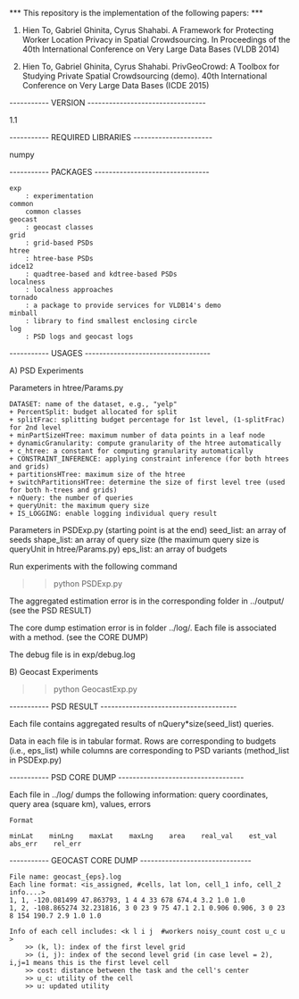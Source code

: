 *** This repository is the implementation of the following papers: ***

1) Hien To, Gabriel Ghinita, Cyrus Shahabi. A Framework for Protecting Worker Location Privacy in Spatial Crowdsourcing. In Proceedings of the 40th International Conference on Very Large Data Bases (VLDB 2014)

2) Hien To, Gabriel Ghinita, Cyrus Shahabi. PrivGeoCrowd: A Toolbox for Studying Private Spatial Crowdsourcing (demo). 40th International Conference on Very Large Data Bases (ICDE 2015)

----------- VERSION ---------------------------------

1.1

----------- REQUIRED LIBRARIES ----------------------

numpy

----------- PACKAGES --------------------------------

    exp
        : experimentation
    common
        common classes
    geocast
        : geocast classes
    grid
        : grid-based PSDs
    htree
        : htree-base PSDs
    idce12
        : quadtree-based and kdtree-based PSDs
    localness
        : localness approaches
    tornado
        : a package to provide services for VLDB14's demo
    minball
        : library to find smallest enclosing circle
    log
        : PSD logs and geocast logs

----------- USAGES -----------------------------------

A) PSD Experiments

Parameters in htree/Params.py
    
    DATASET: name of the dataset, e.g., "yelp"
    + PercentSplit: budget allocated for split
    + splitFrac: splitting budget percentage for 1st level, (1-splitFrac) for 2nd level
    + minPartSizeHTree: maximum number of data points in a leaf node
    + dynamicGranularity: compute granularity of the htree automatically
    + c_htree: a constant for computing granularity automatically
    + CONSTRAINT_INFERENCE: applying constraint inference (for both htrees and grids)
    + partitionsHTree: maximum size of the htree
    + switchPartitionsHTree: determine the size of first level tree (used for both h-trees and grids)
    + nQuery: the number of queries
    + queryUnit: the maximum query size
    + IS_LOGGING: enable logging individual query result

Parameters in PSDExp.py (starting point is at the end)
    seed_list: an array of seeds
    shape_list: an array of query size (the maximum query size is queryUnit in htree/Params.py)
    eps_list: an array of budgets

Run experiments with the following command
>> python PSDExp.py

The aggregated estimation error is in the corresponding folder in ../output/ (see the PSD RESULT)

The core dump estimation error is in folder ../log/. Each file is associated with a method. (see the CORE DUMP)

The debug file is in exp/debug.log

B) Geocast Experiments
>> python GeocastExp.py

----------- PSD RESULT --------------------------------------

Each file contains aggregated results of nQuery*size(seed_list) queries.

Data in each file is in tabular format. Rows are corresponding to budgets (i.e., eps_list) 
while columns are corresponding to PSD variants (method_list in PSDExp.py)

----------- PSD CORE DUMP -----------------------------------

Each file in ../log/ dumps the following information: query coordinates, query area (square km), values,  errors

    Format

    minLat    minLng    maxLat    maxLng    area    real_val    est_val    abs_err    rel_err

----------- GEOCAST CORE DUMP -------------------------------

    File name: geocast_{eps}.log
    Each line format: <is_assigned, #cells, lat lon, cell_1 info, cell_2 info....>
    1, 1, -120.081499 47.863793, 1 4 4 33 678 674.4 3.2 1.0 1.0
    1, 2, -108.865274 32.231816, 3 0 23 9 75 47.1 2.1 0.906 0.906, 3 0 23 8 154 190.7 2.9 1.0 1.0

    Info of each cell includes: <k l i j  #workers noisy_count cost u_c u  >
        >> (k, l): index of the first level grid
        >> (i, j): index of the second level grid (in case level = 2), i,j=1 means this is the first level cell
        >> cost: distance between the task and the cell's center
        >> u_c: utility of the cell
        >> u: updated utility
